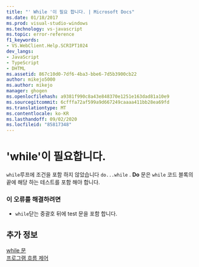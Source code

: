 ```yaml
---
title: "' While '이 필요 합니다. | Microsoft Docs"
ms.date: 01/18/2017
ms.prod: visual-studio-windows
ms.technology: vs-javascript
ms.topic: error-reference
f1_keywords:
- VS.WebClient.Help.SCRIPT1024
dev_langs:
- JavaScript
- TypeScript
- DHTML
ms.assetid: 867c10d0-7df6-4ba3-bbe6-7d5b3900cb22
author: mikejo5000
ms.author: mikejo
manager: ghogen
ms.openlocfilehash: a9381f990c8a43e848370e1251e163dad81a10e9
ms.sourcegitcommit: 6cfffa72af599a9d667249caaaa411bb28ea69fd
ms.translationtype: MT
ms.contentlocale: ko-KR
ms.lasthandoff: 09/02/2020
ms.locfileid: "85817348"
---
```

# <a name="expected-while"></a>'while'이 필요합니다.
`while`루프에 조건을 포함 하지 않았습니다 `do...while` . **Do** 문은 `while` 코드 블록의 끝에 해당 하는 테스트를 포함 해야 합니다.  
  
### <a name="to-correct-this-error"></a>이 오류를 해결하려면  
  
- `while`닫는 중괄호 뒤에 test 문을 포함 합니다.  
  
## <a name="see-also"></a>추가 정보  
 [while 문](../../javascript/reference/while-statement-javascript.md)   
 [프로그램 흐름 제어](../../javascript/controlling-program-flow-javascript.md)